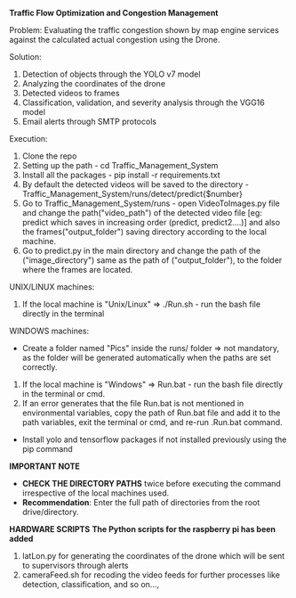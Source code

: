 **Traffic Flow Optimization and Congestion Management**

Problem: Evaluating the traffic congestion shown by map engine services against the calculated actual congestion using the Drone.

Solution:

1. Detection of objects through the YOLO v7 model
2. Analyzing the coordinates of the drone
3. Detected videos to frames
4. Classification, validation, and severity analysis through the VGG16 model
5. Email alerts through SMTP protocols

Execution:

1. Clone the repo
2. Setting up the path - cd Traffic_Management_System
3. Install all the packages - pip install -r requirements.txt
4. By default the detected videos will be saved to the directory - Traffic_Management_System/runs/detect/predict{$number}
5. Go to Traffic_Management_System/runs - open VideoToImages.py file and change the path("video_path") of the detected video file [eg: predict which saves in increasing order (predict, predict2....)] and also the frames("output_folder") saving directory according to the local machine.
6. Go to predict.py in the main directory and change the path of the ("image_directory") same as the path of ("output_folder"), to the folder where the frames are located.

UNIX/LINUX machines:

1. If the local machine is "Unix/Linux" => ./Run.sh - run the bash file directly in the terminal

WINDOWS machines:

* Create a folder named "Pics" inside the runs/ folder => not mandatory, as the folder will be generated automatically when the paths are set correctly.
1. If the local machine is "Windows" => Run.bat - run the bash file directly in the terminal or cmd.
2. If an error generates that the file Run.bat is not mentioned in environmental variables, copy the path of Run.bat file and add it to the path variables, exit the terminal or cmd, and re-run .Run.bat command.
* Install yolo and tensorflow packages if not installed previously using the pip command

**IMPORTANT NOTE**
* **CHECK THE DIRECTORY PATHS** twice before executing the command irrespective of the local machines used.
* **Recommendation**: Enter the full path of directories from the root drive/directory.


**HARDWARE SCRIPTS**
**The Python scripts for the raspberry pi has been added**
1. latLon.py for generating the coordinates of the drone which will be sent to supervisors through alerts
2. cameraFeed.sh for recoding the video feeds for further processes like detection, classification, and so on...,
